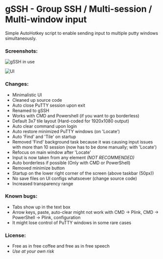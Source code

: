 # gSSH - Group SSH / Multi-session / Multi-window input

Simple AutoHotkey script to enable sending input to multiple putty windows simultaneously.
### Screenshots:

![gSSH in use](https://github.com/thebitbrine/puttyCluster/raw/master/gSSH.InUse.png)

![UI](https://github.com/thebitbrine/puttyCluster/raw/master/gSSH.png)

### Changes:
- Minimalistic UI
- Cleaned up source code
- Auto close PuTTY session upon exit
- Renamed to gSSH
- Works with CMD and Powershell (if you want to go borderless)
- Default 3x7 tile layout (Hard-coded for 1920x1080 output)
- Auto clear command upon login
- Auto restore minimized PuTTY windows (on 'Locate')
- Auto 'Find' and 'Tile' on startup
- Removed 'Find' background task because it was causing input issues with more than 10 session (now has to be done manually; with 'Locate')
- Refocus on main window after 'Locate'
- Input is now taken from any element *(NOT RECOMMENDED)*
- Auto borderless if possible (Only with CMD or PowerShell)
- Removed minimize button
- Startup on the lower right corner of the screen (above taskbar (50px))
- No save files on UI configs whatsoever (change source code)
- Increased transparency range

### Known bugs:
- Tabs show up in the text box
- Arrow keys, paste, auto-clear might not work with CMD -> Plink, CMD -> PowerShell -> Plink, configuration
- It might lose control of PuTTY windows in some rare cases


### License:
* Free as in free coffee and free as in free speech
* *Use at your own risk*
